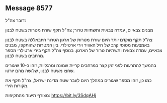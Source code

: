## Message 8577

דובר צה"ל:

מבנים צבאיים, עמדה צבאית ותשתיות טרור; צה"ל תקף שורת מטרות בשטח לבנון

צה"ל תקף מוקדם יותר היום שורת מטרות של ארגון הטרור חיזבאללה בשטח לבנון באמצעות מטוסי קרב של חיל האוויר וירי ארטילרי. בין המטרות שהותקפו, מבנים צבאיים, עמדה צבאית ותשתיות טרור של הארגון. בנוסף צה"ל תקף בירי ארטילרי מספר מרחבים בשטח לבנון.

בהמשך להתרעות לפני זמן קצר במרחבים קריית שמונה ומרגליות, זוהו כ-10 שיגורים שחצו משטח לבנון, שלושה מהם יורטו.

כמו כן, זוהו מספר שיגורים במהלך היום לעבר שטח מדינת ישראל, צה"ל תקף את מקורות הירי.

מצורף תיעוד מהתקיפות: https://bit.ly/3SdqAHj

